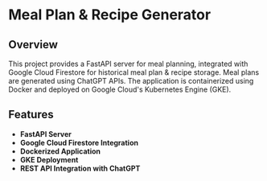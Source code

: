 # Meal Plan & Recipe Generator

## Overview

This project provides a FastAPI server for meal planning, integrated with Google Cloud Firestore for historical meal plan & recipe storage. Meal plans are generated using ChatGPT APIs. The application is containerized using Docker and deployed on Google Cloud's Kubernetes Engine (GKE).

## Features

- **FastAPI Server**
- **Google Cloud Firestore Integration**
- **Dockerized Application**
- **GKE Deployment**
- **REST API Integration with ChatGPT**

